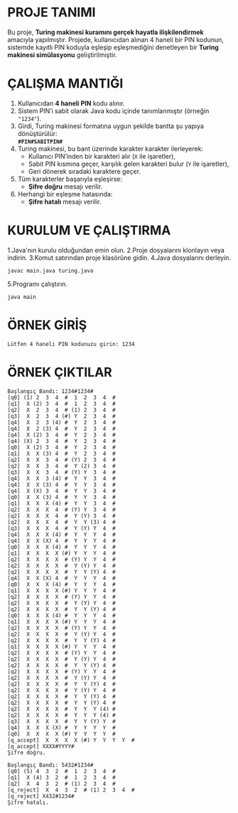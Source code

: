 # PROJE TANIMI
Bu proje, **Turing makinesi kuramını gerçek hayatla ilişkilendirmek** amacıyla yapılmıştır. Projede, kullanıcıdan alınan 4 haneli bir PIN kodunun, sistemde kayıtlı PIN koduyla eşleşip eşleşmediğini denetleyen bir **Turing makinesi simülasyonu** geliştirilmiştir.

# ÇALIŞMA MANTIĞI
1. Kullanıcıdan **4 haneli PIN** kodu alınır.
2. Sistem PIN’i sabit olarak Java kodu içinde tanımlanmıştır (örneğin `"1234"`).
3. Girdi, Turing makinesi formatına uygun şekilde bantta şu yapıya dönüştürülür:  
   **`#PIN#SABITPIN#`**
4. Turing makinesi, bu bant üzerinde karakter karakter ilerleyerek:
   - Kullanıcı PIN’inden bir karakteri alır (`X` ile işaretler),
   - Sabit PIN kısmına geçer, karşılık gelen karakteri bulur (`Y` ile işaretler),
   - Geri dönerek sıradaki karaktere geçer.
5. Tüm karakterler başarıyla eşleşirse:
   - **Şifre doğru** mesajı verilir.
6. Herhangi bir eşleşme hatasında:
   - **Şifre hatalı** mesajı verilir.

# KURULUM VE ÇALIŞTIRMA
1.Java'nın kurulu olduğundan emin olun.
2.Proje dosyalarını klonlayın veya indirin.
3.Komut satırından proje klasörüne gidin.
4.Java dosyalarını derleyin.
```
javac main.java turing.java
```
5.Programı çalıştırın.
```
java main
```
# ÖRNEK GİRİŞ
```
Lütfen 4 haneli PIN kodunuzu girin: 1234
```

# ÖRNEK ÇIKTILAR
```
Başlangıç Bandı: 1234#1234#
[q0] (1) 2  3  4  #  1  2  3  4  # 
[q1]  X (2) 3  4  #  1  2  3  4  # 
[q2]  X  2  3  4  # (1) 2  3  4  #
[q3]  X  2  3  4 (#) Y  2  3  4  #
[q4]  X  2  3 (4) #  Y  2  3  4  #
[q4]  X  2 (3) 4  #  Y  2  3  4  #
[q4]  X (2) 3  4  #  Y  2  3  4  #
[q4] (X) 2  3  4  #  Y  2  3  4  # 
[q0]  X (2) 3  4  #  Y  2  3  4  #
[q1]  X  X (3) 4  #  Y  2  3  4  #
[q2]  X  X  3  4  # (Y) 2  3  4  #
[q2]  X  X  3  4  #  Y (2) 3  4  #
[q3]  X  X  3  4  # (Y) Y  3  4  #
[q4]  X  X  3 (4) #  Y  Y  3  4  # 
[q4]  X  X (3) 4  #  Y  Y  3  4  #
[q4]  X (X) 3  4  #  Y  Y  3  4  #
[q0]  X  X (3) 4  #  Y  Y  3  4  #
[q1]  X  X  X (4) #  Y  Y  3  4  #
[q2]  X  X  X  4  # (Y) Y  3  4  #
[q2]  X  X  X  4  #  Y (Y) 3  4  #
[q2]  X  X  X  4  #  Y  Y (3) 4  #
[q3]  X  X  X  4  #  Y (Y) Y  4  # 
[q4]  X  X  X (4) #  Y  Y  Y  4  #
[q4]  X  X (X) 4  #  Y  Y  Y  4  #
[q0]  X  X  X (4) #  Y  Y  Y  4  #
[q1]  X  X  X  X (#) Y  Y  Y  4  #
[q2]  X  X  X  X  # (Y) Y  Y  4  #
[q2]  X  X  X  X  #  Y (Y) Y  4  #
[q2]  X  X  X  X  #  Y  Y (Y) 4  #
[q4]  X  X (X) 4  #  Y  Y  Y  4  #
[q0]  X  X  X (4) #  Y  Y  Y  4  #
[q1]  X  X  X  X (#) Y  Y  Y  4  #
[q2]  X  X  X  X  # (Y) Y  Y  4  #
[q2]  X  X  X  X  #  Y (Y) Y  4  #
[q2]  X  X  X  X  #  Y  Y (Y) 4  #
[q0]  X  X  X (4) #  Y  Y  Y  4  #
[q1]  X  X  X  X (#) Y  Y  Y  4  #
[q2]  X  X  X  X  # (Y) Y  Y  4  #
[q2]  X  X  X  X  #  Y (Y) Y  4  #
[q2]  X  X  X  X  #  Y  Y (Y) 4  #
[q1]  X  X  X  X (#) Y  Y  Y  4  #
[q2]  X  X  X  X  # (Y) Y  Y  4  #
[q2]  X  X  X  X  #  Y (Y) Y  4  #
[q2]  X  X  X  X  #  Y  Y (Y) 4  #
[q2]  X  X  X  X  # (Y) Y  Y  4  #
[q2]  X  X  X  X  #  Y (Y) Y  4  #
[q2]  X  X  X  X  #  Y  Y (Y) 4  #
[q2]  X  X  X  X  #  Y (Y) Y  4  #
[q2]  X  X  X  X  #  Y  Y (Y) 4  #
[q2]  X  X  X  X  #  Y  Y (Y) 4  #
[q2]  X  X  X  X  #  Y  Y  Y (4) #
[q2]  X  X  X  X  #  Y  Y  Y (4) #
[q3]  X  X  X  X  #  Y  Y (Y) Y  #
[q4]  X  X  X (X) #  Y  Y  Y  Y  #
[q0]  X  X  X  X (#) Y  Y  Y  Y  #
[q_accept]  X  X  X  X (#) Y  Y  Y  Y  #
[q_accept] XXXX#YYYY#
Şifre doğru.
```


```
Başlangıç Bandı: 5432#1234#
[q0] (5) 4  3  2  #  1  2  3  4  # 
[q1]  X (4) 3  2  #  1  2  3  4  # 
[q2]  X  4  3  2  # (1) 2  3  4  # 
[q_reject]  X  4  3  2  # (1) 2  3  4  # 
[q_reject] X432#1234#
Şifre hatalı.
```






